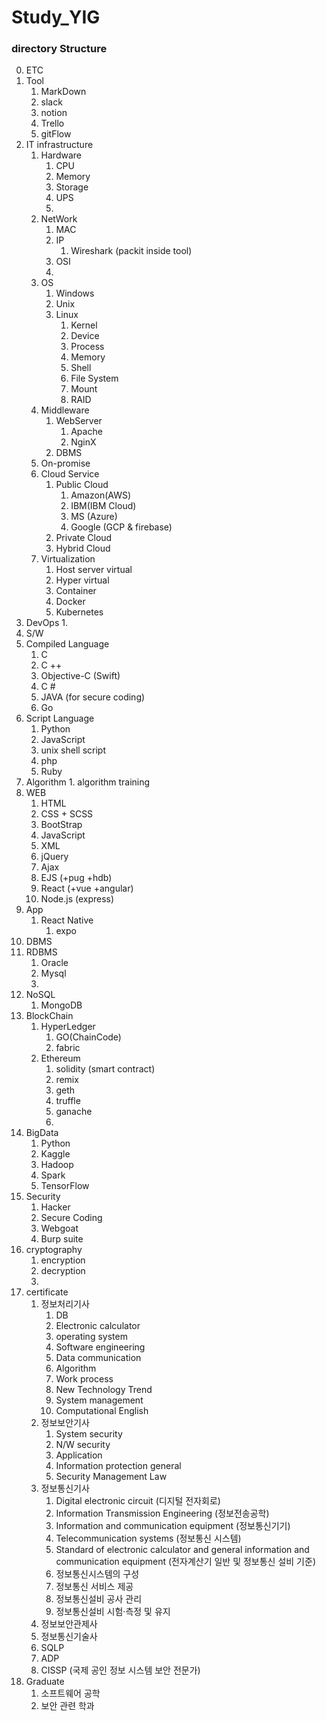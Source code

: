 # Study_YIG


### directory Structure

0. ETC
1. Tool
   1. MarkDown
   2. slack
   3. notion
   4. Trello
   5. gitFlow
2. IT infrastructure 
   1. Hardware
      1. CPU
      2. Memory
      3. Storage
      4. UPS
      5. 
   2. NetWork
      1. MAC
      2. IP
         1. Wireshark (packit inside tool)
      3. OSI
      4. 
   3. OS
      1. Windows
      2. Unix 
      3. Linux
         1. Kernel
         2. Device
         3. Process
         4. Memory
         5. Shell
         6. File System
         7. Mount
         8. RAID
   4. Middleware
      1. WebServer
         1. Apache
         2. NginX
      2. DBMS
   5. On-promise
   6. Cloud Service
      1. Public Cloud
            1. Amazon(AWS)
            2. IBM(IBM Cloud)
            3. MS (Azure)
            4. Google (GCP & firebase)
      2. Private Cloud
      3. Hybrid Cloud
   7. Virtualization
      1. Host server virtual
      2. Hyper virtual
      3. Container
      4. Docker
      5. Kubernetes
3. DevOps
   1. 
4. S/W
5. Compiled Language
   1. C
   2. C ++
   3. Objective-C (Swift)
   4. C #
   5. JAVA (for secure coding)
   6. Go
6. Script Language
   1. Python
   2. JavaScript
   3. unix shell script
   4. php
   5. Ruby
7. Algorithm
         1. algorithm training
8. WEB
   1. HTML
   2. CSS + SCSS
   3. BootStrap
   4. JavaScript
   5. XML
   6. jQuery
   7. Ajax
   8. EJS (+pug +hdb)
   9. React (+vue +angular)
   10. Node.js (express)
9. App
   1. React Native
      1. expo
10. DBMS
   1. RDBMS
      1. Oracle
      2. Mysql
      3. 
   2. NoSQL
      1. MongoDB
11. BlockChain
    1. HyperLedger
       1. GO(ChainCode)
       2. fabric
    2. Ethereum
       1. solidity (smart contract)
       2. remix
       3. geth
       4. truffle
       5. ganache
       6. 
12. BigData
    1. Python
    2. Kaggle
    3. Hadoop
    4. Spark
    5. TensorFlow
13. Security
    1. Hacker
    2. Secure Coding
    3. Webgoat
    4. Burp suite
14. cryptography
    1. encryption
    2. decryption
    3. 
15. certificate
    1. 정보처리기사
       1. DB
       2. Electronic calculator
       3. operating system
       4. Software engineering
       5. Data communication
       6. Algorithm
       7. Work process
       8. New Technology Trend
       9. System management
       10. Computational English
    2. 정보보안기사
       1. System security
       2. N/W security
       3. Application
       4. Information protection general
       5. Security Management Law
    3. 정보통신기사
       1. Digital electronic circuit (디지털 전자회로)
       2. Information Transmission Engineering (정보전송공학)
       3. Information and communication equipment (정보통신기기)
       4. Telecommunication systems (정보통신 시스템)
       5. Standard of electronic calculator and general information and communication equipment (전자계산기 일반 및 정보통신 설비 기준)
       6. 정보통신시스템의 구성
       7. 정보통신 서비스 제공
       8. 정보통신설비 공사 관리
       9. 정보통신설비 시험·측정 및 유지
    4. 정보보안관제사
    5. 정보통신기술사
    6. SQLP
    7. ADP
    8. CISSP (국제 공인 정보 시스템 보안 전문가)
16. Graduate 
    1. 소프트웨어 공학
    2. 보안 관련 학과

